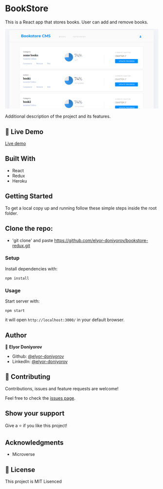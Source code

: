 # BookStore
This is a React app that stores books. User can add and remove books. 

![Screenshot](images/Screenshot.png)

Additional description of the project and its features.

## 🔴  Live Demo

[Live demo](https://bookstore-react--app.herokuapp.com/)

## Built With

- React
- Redux
- Heroku

## Getting Started

To get a local copy up and running follow these simple steps inside the root folder.

## Clone the repo:

- 'git clone' and paste https://github.com/elyor-doniyorov/bookstore-redux.git

### Setup

Install dependencies with:

```
npm install
```

### Usage

Start server with:

```
npm start
```

it will open `http://localhost:3000/` in your default browser.

## Author

👤 **Elyor Doniyorov**

- Github: [@elyor-doniyorov](https://github.com/elyor-doniyorov)
- LinkedIn: [@elyor-doniyorov](www.linkedin.com/in/elyor-doniyorov)

## 🤝 Contributing

Contributions, issues and feature requests are welcome!

Feel free to check the [issues page](https://github.com/elyor-doniyorov/bookstore-redux/issues/3).

## Show your support

Give a ⭐️ if you like this project!

## Acknowledgments

- Microverse

## 📝 License

This project is MIT Lisenced